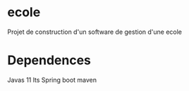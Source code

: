 # ecole
Projet de construction d'un software de gestion d'une ecole


# Dependences
Javas 11 lts
Spring boot
maven
